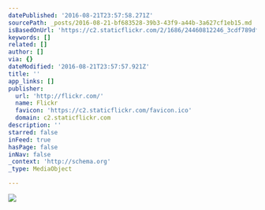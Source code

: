 ```yaml
---
datePublished: '2016-08-21T23:57:58.271Z'
sourcePath: _posts/2016-08-21-bf683528-39b3-43f9-a44b-3a627cf1eb15.md
isBasedOnUrl: 'https://c2.staticflickr.com/2/1686/24460812246_3cdf789df2_b.jpg'
keywords: []
related: []
author: []
via: {}
dateModified: '2016-08-21T23:57:57.921Z'
title: ''
app_links: []
publisher:
  url: 'http://flickr.com/'
  name: Flickr
  favicon: 'https://c2.staticflickr.com/favicon.ico'
  domain: c2.staticflickr.com
description: ''
starred: false
inFeed: true
hasPage: false
inNav: false
_context: 'http://schema.org'
_type: MediaObject

---
```

![](https://imgflo.herokuapp.com/graph/vahj1ThiexotieMo/2328f0b958cc5b22c19af9edf031ea0a/noop.jpg?input=https%3A%2F%2Fc2.staticflickr.com%2F2%2F1686%2F24460812246_3cdf789df2_b.jpg)